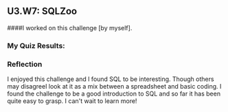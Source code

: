 ## U3.W7: SQLZoo

####I worked on this challenge [by myself].



### My Quiz Results:
<!-- Include the link to your image (saved in the imgs folder) to display it inline. -->






### Reflection
I enjoyed this challenge and I found SQL to be interesting. Though others may disagreeI look at it as a mix between a spreadsheet and basic coding. I found the challenge to be a good introduction to SQL and so far it has been quite easy to grasp. I can't wait to learn more!
